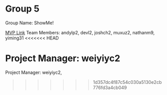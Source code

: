# Group 5

Group Name: ShowMe!

[MVP Link](https://docs.google.com/document/d/1cR_3NNY5u9KzVBlKElZn5hmTBh_5g3n_Zoh0svcOSWo/edit)
Team Members: andylp2, devl2, joshch2, muxuz2, nathanm9, yiming31
<<<<<<< HEAD
 
Project Manager: weiyiyc2
=======

Project Manager: weiyiyc2,
>>>>>>> 1d357dc4f87c54c030a5130e2cb776fd3a4cb049
